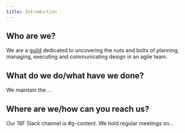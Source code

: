 ```yaml
---
title: Introduction
---
```


## Who are we?

We are a [guild](https://pages.18f.gov/grouplet-playbook/guilds/) dedicated to
uncovering the nuts and bolts of planning, managing, executing and
communicating design in an agile team.

## What do we do/what have we done?

We maintain the ...

## Where are we/how can you reach us?

Our 18F Slack channel is #g-content. We hold regular meetings on...

